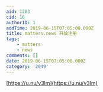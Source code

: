 ```yaml
---
aid: 1283
cid: 16
authorID: 1
addTime: 2019-06-15T07:05:00.000Z
title: matters.news 开放注册
tags:
    - matters
    - news
comments: []
date: 2019-06-15T07:05:00.000Z
category: '2049'
---
```


[https://u.nu/v3lm](https://u.nu/v3lm)
